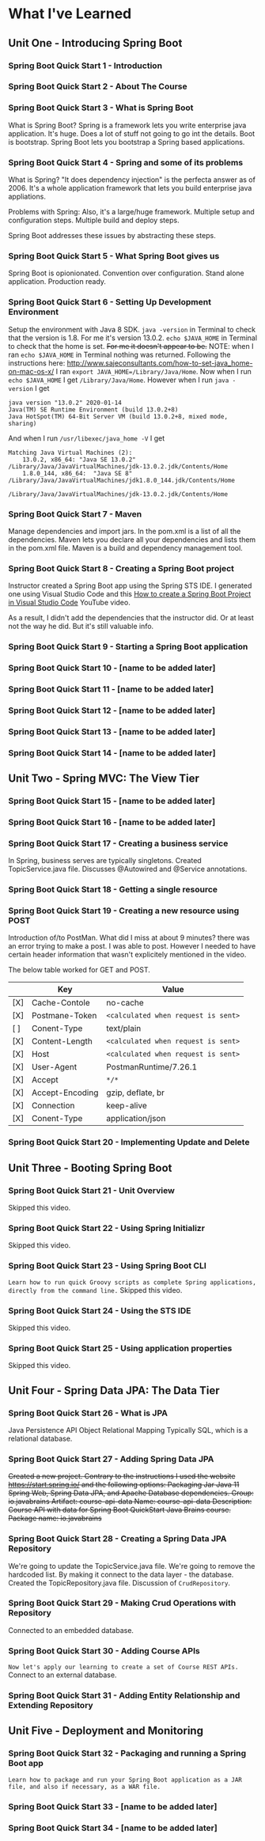 # What I've Learned

## Unit One - Introducing Spring Boot
### Spring Boot Quick Start 1 - Introduction

### Spring Boot Quick Start 2 - About The Course

### Spring Boot Quick Start 3 - What is Spring Boot
What is Spring Boot?
Spring is a framework lets you write enterprise java application. It's huge. Does a lot of stuff not going to go int the details. Boot is bootstrap.
Spring Boot lets you bootstrap a Spring based applications.

### Spring Boot Quick Start 4 - Spring and some of its problems
What is Spring?
"It does dependency injection" is the perfecta answer as of 2006.
It's a whole application framework that lets you build enterprise java appliations.

Problems with Spring:
Also, it's a large/huge framework.
Multiple setup and configuration steps.
Multiple build and deploy steps.

Spring Boot addresses these issues by abstracting these steps.

### Spring Boot Quick Start 5 - What Spring Boot gives us
Spring Boot is opionionated.
Convention over configuration.
Stand alone application.
Production ready.

### Spring Boot Quick Start 6 - Setting Up Development Environment
Setup the environment with Java 8 SDK.
`java -version` in Terminal to check that the version is 1.8. For me it's version 13.0.2.
`echo $JAVA_HOME` in Terminal to check that the home is set. ~~For me it doesn't appear to be.~~
NOTE: when I ran `echo $JAVA_HOME` in Terminal nothing was returned.
Following the instructions here: http://www.sajeconsultants.com/how-to-set-java_home-on-mac-os-x/
I ran `export JAVA_HOME=/Library/Java/Home`.
Now when I run `echo $JAVA_HOME` I get `/Library/Java/Home`.
However when I run `java -version` I get 
```
java version "13.0.2" 2020-01-14
Java(TM) SE Runtime Environment (build 13.0.2+8)
Java HotSpot(TM) 64-Bit Server VM (build 13.0.2+8, mixed mode, sharing)
```
And when I run `/usr/libexec/java_home -V`
I get
```
Matching Java Virtual Machines (2):
    13.0.2, x86_64:	"Java SE 13.0.2"	/Library/Java/JavaVirtualMachines/jdk-13.0.2.jdk/Contents/Home
    1.8.0_144, x86_64:	"Java SE 8"	/Library/Java/JavaVirtualMachines/jdk1.8.0_144.jdk/Contents/Home

/Library/Java/JavaVirtualMachines/jdk-13.0.2.jdk/Contents/Home
```

### Spring Boot Quick Start 7 - Maven
Manage dependencies and import jars.
In the pom.xml is a list of all the dependencies. 
Maven lets you declare all your dependencies and lists them in the pom.xml file.
Maven is a build and dependency management tool.

### Spring Boot Quick Start 8 - Creating a Spring Boot project
Instructor created a Spring Boot app using the Spring STS IDE. 
I generated one using Visual Studio Code and this [How to create a Spring Boot Project in Visual Studio Code](https://www.youtube.com/watch?v=5mpHejytgFE) YouTube video.

As a result, I didn't add the dependencies that the instructor did. Or at least not the way he did. But it's still valuable info.

### Spring Boot Quick Start 9 - Starting a Spring Boot application

### Spring Boot Quick Start 10 - [name to be added later]

### Spring Boot Quick Start 11 - [name to be added later]

### Spring Boot Quick Start 12 - [name to be added later]

### Spring Boot Quick Start 13 - [name to be added later]

### Spring Boot Quick Start 14 - [name to be added later]

## Unit Two - Spring MVC: The View Tier
### Spring Boot Quick Start 15 - [name to be added later]

### Spring Boot Quick Start 16 - [name to be added later]

### Spring Boot Quick Start 17 - Creating a business service
In Spring, business serves are typically singletons.
Created TopicService.java file.
Discusses @Autowired and @Service annotations.

### Spring Boot Quick Start 18 - Getting a single resource

### Spring Boot Quick Start 19 - Creating a new resource using POST
Introduction of/to PostMan.
What did I miss at about 9 minutes? there was an error trying to make a post.
I was able to post. However I needed to have certain header information that wasn't explicitely mentioned in the video.

The below table worked for GET and POST.

|   | Key | Value |
|---|---|---|
| [X] | Cache-Contole | no-cache |
| [X] | Postmane-Token | `<calculated when request is sent>` |
| [ ] | Conent-Type | text/plain |
| [X] | Content-Length | `<calculated when request is sent>` |
| [X] | Host | `<calculated when request is sent>` |
| [X] | User-Agent | PostmanRuntime/7.26.1 |
| [X] | Accept | `*/*` |
| [X] | Accept-Encoding | gzip, deflate, br |
| [X] | Connection | keep-alive |
| [X] | Conent-Type  | application/json |

### Spring Boot Quick Start 20 - Implementing Update and Delete

## Unit Three - Booting Spring Boot
### Spring Boot Quick Start 21 - Unit Overview
Skipped this video.

### Spring Boot Quick Start 22 - Using Spring Initializr
Skipped this video.

### Spring Boot Quick Start 23 - Using Spring Boot CLI
`Learn how to run quick Groovy scripts as complete Spring applications, directly from the command line.`
Skipped this video.

### Spring Boot Quick Start 24 - Using the STS IDE
Skipped this video.

### Spring Boot Quick Start 25 - Using application properties
Skipped this video.

## Unit Four - Spring Data JPA: The Data Tier
### Spring Boot Quick Start 26 - What is JPA
Java Persistence API
Object Relational Mapping
Typically SQL, which is a relational database.


### Spring Boot Quick Start 27 - Adding Spring Data JPA
~~Created a new project. Contrary to the instructions I used the website https://start.spring.io/ and the following options:
Packaging Jar
Java 11
Spring Web, Spring Data JPA, and Apache Database dependencies.
Group: io.javabrains
Artifact: course-api-data
Name: course-api-data
Description: Course API with data for Spring Boot QuickStart Java Brains course.
Package name: io.javabrains~~

### Spring Boot Quick Start 28 - Creating a Spring Data JPA Repository
We're going to update the TopicService.java file.
We're going to remove the hardcoded list.
By making it connect to the data layer - the database.
Created the TopicRepository.java file.
Discussion of `CrudRepository`.

### Spring Boot Quick Start 29 - Making Crud Operations with Repository
Connected to an embedded database.

### Spring Boot Quick Start 30 - Adding Course APIs
`Now let's apply our learning to create a set of Course REST APIs.`
Connect to an external database.

### Spring Boot Quick Start 31 - Adding Entity Relationship and Extending Repository

## Unit Five - Deployment and Monitoring
### Spring Boot Quick Start 32 - Packaging and running a Spring Boot app
`Learn how to package and run your Spring Boot application as a JAR file, and also if necessary, as a WAR file.`

### Spring Boot Quick Start 33 - [name to be added later]

### Spring Boot Quick Start 34 - [name to be added later]